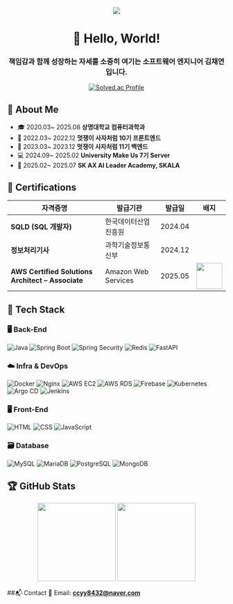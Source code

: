 <div align='center'>

<img src="https://capsule-render.vercel.app/api?type=wave&color=FA991C&height=300&section=header&text=Chaerish&fontSize=90" />
<h1>🙌 Hello, World!</h1>
<h3> 책임감과 함께 성장하는 자세를 소중히 여기는 소프트웨어 엔지니어 김채연입니다. </h3>

[![Solved.ac Profile](http://mazassumnida.wtf/api/v2/generate_badge?boj=cy8432)](https://solved.ac/cy8432/)
  
</div>


## 🧭 About Me

- 🎓 2020.03~ 2025.08 **상명대학교 컴퓨터과학과**
- 🦁 2022.03~ 2022.12 **멋쟁이 사자처럼 10기 프론트엔드**
- 🦁 2023.03~ 2023.12 **멋쟁이 사자처럼 11기 백엔드**
- 💻 2024.09~ 2025.02 **University Make Us 7기 Server**
- 🦋 2025.02~ 2025.07 **SK AX AI Leader Academy, SKALA**


## 📜 Certifications

| 자격증명 | 발급기관 | 발급일 | 배지 |
|----------|-----------|--------|-------|
| **SQLD (SQL 개발자)** | 한국데이터산업진흥원 | 2024.04 |  |
| **정보처리기사** | 과학기술정보통신부 | 2024.12 |  |
| **AWS Certified Solutions Architect – Associate** | Amazon Web Services | 2025.05 | <img src="https://github.com/user-attachments/assets/2e3a1ed5-a30c-4055-b97a-adeffa3c863a" width="60px"/> |



## 🔧 Tech Stack

### 🖥️ Back-End
![Java](https://img.shields.io/badge/Java-007396?style=flat-square&logo=java&logoColor=white)
![Spring Boot](https://img.shields.io/badge/Spring_Boot-6DB33F?style=flat-square&logo=springboot&logoColor=white)
![Spring Security](https://img.shields.io/badge/Security-6DB33F?style=flat-square&logo=springsecurity&logoColor=white)
![Redis](https://img.shields.io/badge/Redis-DC382D?style=flat-square&logo=redis&logoColor=white)
![FastAPI](https://img.shields.io/badge/FastAPI-009688?style=flat-square&logo=fastapi&logoColor=white)

### ☁️ Infra & DevOps
![Docker](https://img.shields.io/badge/Docker-2496ED?style=flat-square&logo=docker&logoColor=white)
![Nginx](https://img.shields.io/badge/Nginx-009639?style=flat-square&logo=nginx&logoColor=white)
![AWS EC2](https://img.shields.io/badge/AWS_EC2-FF9900?style=flat-square&logo=amazon-ec2&logoColor=white)
![AWS RDS](https://img.shields.io/badge/AWS_RDS-527FFF?style=flat-square&logo=amazonrds&logoColor=white)
![Firebase](https://img.shields.io/badge/Firebase-FFCA28?style=flat-square&logo=firebase&logoColor=black)
![Kubernetes](https://img.shields.io/badge/Kubernetes-326CE5?style=flat-square&logo=kubernetes&logoColor=white)
![Argo CD](https://img.shields.io/badge/Argo%20CD-FE4B82?style=flat-square&logo=argo&logoColor=white)
![Jenkins](https://img.shields.io/badge/Jenkins-D24939?style=flat-square&logo=jenkins&logoColor=white)

### 🖥️ Front-End
![HTML](https://img.shields.io/badge/HTML-E34F26?style=flat-square&logo=html5&logoColor=white)
![CSS](https://img.shields.io/badge/CSS-1572B6?style=flat-square&logo=css3&logoColor=white)
![JavaScript](https://img.shields.io/badge/JavaScript-F7DF1E?style=flat-square&logo=javascript&logoColor=black)

### 🗃️ Database
![MySQL](https://img.shields.io/badge/MySQL-4479A1?style=flat-square&logo=mysql&logoColor=white)
![MariaDB](https://img.shields.io/badge/MariaDB-003545?style=flat-square&logo=mariadb&logoColor=white)
![PostgreSQL](https://img.shields.io/badge/PostgreSQL-336791?style=flat-square&logo=postgresql&logoColor=white)
![MongoDB](https://img.shields.io/badge/MongoDB-47A248?style=flat-square&logo=mongodb&logoColor=white)


## 🏆 GitHub Stats

<div align="center">
  <img src="https://github-readme-stats.vercel.app/api?username=chaerish&theme=onedark&show_icons=true" height="180px"/>
  <img src="https://github-readme-stats.vercel.app/api/top-langs/?username=chaerish&layout=compact" height="180px"/>
</div>


##📬 Contact
📧 Email: **ccyy8432@naver.com**  

